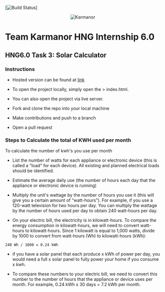 [![Build Status](https://travis-ci.org/thecryptonerd/karmanor-goal-tracker.svg?branch=master)]

<div align="center">

![Karmanor](https://res.cloudinary.com/cryptonerd/image/upload/v1569590471/Screenshot_2019-09-27_at_2.15.17_PM_bkqrbn.png)


</div>

# Team Karmanor HNG Internship 6.0

## HNG6.0 Task 3: Solar Calculator

### Instructions

- Hosted version can be found at [link](https://hngi.github.io/karmanor/   "karmanor")

* To open the project locally, simply open the > index.html.

* You can also open the project via live server.

* Fork and clone the repo into your local machine

* Make contributions and push to a branch

* Open a pull request

### Steps to Calculate the total of KWH used per month

To calculate the number of kwh's you use per month

- List the number of watts for each appliance or electronic device (this is called a “load” for each device). All existing and planned electrical loads should be identified.

- Estimate the average daily use (the number of hours each day that the appliance or electronic device is running)

- Multiply the unit's wattage by the number of hours you use it (this will give you a certain amount of “watt-hours”). For example, if you use a 120-watt television for two hours per day. You can multiply the wattage by the number of hours used per day to obtain 240 watt-hours per day.

- On your electric bill, the electricity is in kilowatt-hours. To compare the energy consumption in kilowatt-hours, we will need to convert watt-hours to kilowatt-hours. Since 1 kilowatt is equal to 1,000 watts, divide by 1000 to convert from watt-hours (Wh) to kilowatt-hours (kWh):

```
240 Wh / 1000 = 0.24 kWh
```

- if you have a solar panel that each produce x kWh of power per day, you would need a full x solar panel to fully power your home if you consume x kwh.

- To compare these numbers to your electric bill, we need to convert this number to the number of hours that the appliance or device uses per month. For example, 0.24 kWh x 30 days = 7.2 kWh per month.
